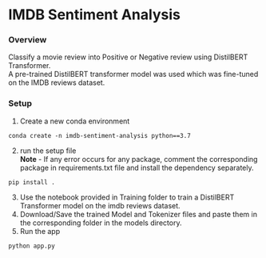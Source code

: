 # IMDB Sentiment Analysis
### Overview
Classify a movie review into Positive or Negative review using DistilBERT Transformer.<br/>
A pre-trained DistilBERT transformer model was used which was fine-tuned on the IMDB reviews dataset. 

### Setup
  1. Create a new conda environment 
```
conda create -n imdb-sentiment-analysis python==3.7
```
  2. run the setup file <br/>
  **Note** - If any error occurs for any package, comment the corresponding package in requirements.txt file and install the dependency separately.
```
pip install .
```
  3. Use the notebook provided in Training folder to train a DistilBERT Transformer model on the imdb reviews dataset.
  4. Download/Save the trained Model and Tokenizer files and paste them in the corresponding folder in the models directory.
  5. Run the app 
```
python app.py
```
